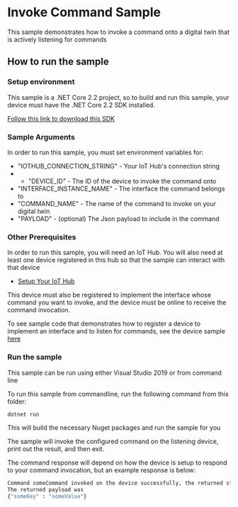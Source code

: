 #  Invoke Command Sample

This sample demonstrates how to invoke a command onto a digital twin that is actively listening for commands

## How to run the sample

### Setup environment

This sample is a .NET Core 2.2 project, so to build and run this sample, 
your device must have the .NET Core 2.2 SDK installed. 

[Follow this link to download this SDK][netcore-sdk-download]

### Sample Arguments

In order to run this sample, you must set environment variables for:
- "IOTHUB_CONNECTION_STRING" - Your IoT Hub's connection string
- - "DEVICE_ID" - The ID of the device to invoke the command onto
- "INTERFACE_INSTANCE_NAME" - The interface the command belongs to
- "COMMAND_NAME" - The name of the command to invoke on your digital twin
- "PAYLOAD" - (optional) The Json payload to include in the command

### Other Prerequisites

In order to run this sample, you will need an IoT Hub. You will also need at least one device registered in this hub so that the sample can interact with that device
* [Setup Your IoT Hub][lnk-setup-iot-hub]

This device must also be registered to implement the interface whose command you want to invoke, and the device
must be online to receive the command invocation.

To see sample code that demonstrates how to register a device to implement an interface and to listen for commands, see the device sample [here](../../../device-samples)

### Run the sample

This sample can be run using either Visual Studio 2019 or from command line

To run this sample from commandline, run the following command from this folder:

```sh
dotnet run
```

This will build the necessary Nuget packages and run the sample for you

The sample will invoke the configured command on the listening device, print out the result, and then exit.

The command response will depend on how the device is setup to respond to your command invocation, but an example response is below:

```sh
Command someCommand invoked on the device successfully, the returned status was 200 and the request id was 0b7ff5f4-6245-4c6b-a891-f2d3dc802a41
The returned payload was
{"someKey" : "someValue"}
```

[lnk-setup-iot-hub]: https://aka.ms/howtocreateazureiothub
[netcore-sdk-download]: https://dotnet.microsoft.com/download/dotnet-core/2.2
